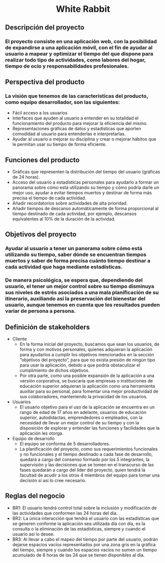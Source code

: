 <div align="center">
  <h1>White Rabbit</h1>
</div>

## Descripción del proyecto
### El proyecto consiste en una aplicación web, con la posibilidad de expandirse a una aplicación móvil, con el fin de ayudar al usuario a mapear y optimizar el tiempo del que dispone para realizar todo tipo de actividades, como labores del hogar, tiempo de ocio y responsabilidades profesionales.

## Perspectiva del producto
### La visión que tenemos de las características del producto, como equipo desarrollador, son las siguientes:
* Fácil acceso a los usuarios
* Interfaces que ayuden al usuario a entender en su totalidad el funcionamiento del producto para mejorar la eficiencia del mismo.
* Representaciones gráficas de datos y estadísticas que aporten comodidad al usuario para entenderlas e interpretarlas.
* Ayudar al usuario a mejorar su disciplina y crear o mejorar hábitos que le permitan usar su tiempo de forma eficiente.

## Funciones del producto
* Gráficas que representen la distribución del tiempo del usuario (gráficas de 24 horas).
* Acceso del usuario a estadísticas personales para ayudarlo a formar un panorama sobre cómo está utilizando su tiempo y cómo podría darle un mejor uso, ayudar a evitar tiempos muertos y destinar de forma más precisa el tiempo de cada actividad.
* Añadir recordatorios sobre actividades de alta prioridad.
* Añadir tiempos de descanso automáticamente de forma proporcional al tiempo destinado de cada actividad, por ejemplo, descansos equivalentes al 10% de la duración de la actividad.

## Objetivos del proyecto
### Ayudar al usuario a tener un panorama sobre cómo está utilizando su tiempo, saber dónde se encuentran tiempos muertos y saber de forma precisa cuánto tiempo destinar a cada actividad que haga mediante estadísticas.
### De manera psicológica, se espera que, dependiendo del usuario, el tener un mejor control sobre su tiempo disminuya sus niveles de estrés asociados a una mala planificación de su itinerario, auxiliando así la preservación del bienestar del usuario, aunque tenemos en cuenta que los resultados pueden variar de persona a persona.

## Definición de stakeholders
* Cliente
  * En la forma inicial del proyecto, buscamos que sean los usuarios, de forma y con motivos personales, quienes adquieran la aplicación para ayudarlos a cumplir los objetivos mencionados en la sección “objetivos del proyecto”, para que no exista presión de ningún tipo para usar la aplicación, debido a que podría obstaculizar el cumplimiento de dichos objetivos.
  * Por otra parte, como una posible expansión de la aplicación a una versión corporativa, se buscaría que empresas o instituciones de educación superior adquieran la aplicación como una herramienta auxiliar para su personal, para fomentar una mejor productividad de sus colaboradores, manteniendo la privacidad de los usuarios.
* Usuarios
  * El usuario objetivo para el uso de la aplicación se encuentra en un rango de edad de 17 años en adelante, usuarios de educación superior, autodidactas, emprendedores o empleados, con la necesidad de llevar un mejor control de su tiempo y con la disposición de explorar y entender las funciones y facilidades que la aplicación les otorga.
* Equipo de desarrollo
  * El equipo se conforma de 5 desarrolladores.
  * La planificación del proyecto, como sus requerimientos funcionales y no funcionales y el tiempo destinado a cada fase de desarrollo, quedará a cargo del consenso formado por los 5 integrantes, la supervisión y las decisiones que se tomen en el transcurso de las fases quedarán a cargo del líder del proyecto, quien tendrá la facultad de acudir a los otros 4 miembros del equipo para tomar una decisión si así lo cree necesario.
## Reglas del negocio
* BR1: El usuario tendrá control total sobre la inclusión y modificación de las actividades que conformen las 24 horas del día.
* BR2: La única interacción que tendrá el usuario con las estadísticas que se generen conforme la aplicación sea utilizada día con día, es la consulta o la eliminación de las estadísticas, siempre y cuando el usuario así lo desee.
* BR3: Al llevar a cabo el mapeo del tiempo por parte del usuario, podrán dejarse espacios vacíos representados por una zona gris en la gráfica del tiempo, siempre y cuando los espacios vacíos no sumen un tiempo acumulado de 8 horas de las 24 que se tienen disponibles al día.


